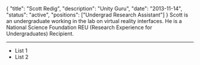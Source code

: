{
	"title": "Scott Redig",
	"description": "Unity Guru",
	"date": "2013-11-14",
	"status": "active",
	"positions": ["Undergrad Research Assistant"]
}
Scott is an undergraduate working in the lab on virtual reality interfaces. He is a National Science Foundation REU (Research Experience for Undergraduates) Recipient.

***

- List 1
- List 2